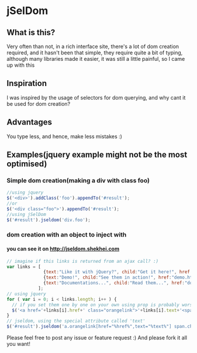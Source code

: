 jSelDom
=======

What is this?
-------------
Very often than not, in a rich interface site, there's a lot of dom creation required, and it hasn't been that simple, they require quite a bit of typing, although many libraries made it easier, it was still a little painful, so I came up with this

Inspiration
-----------
I was inspired by the usage of selectors for dom querying, and why cant it be used for dom creation?

Advantages
----------
You type less, and hence, make less mistakes :)

Examples(jquery example might not be the most optimised)
--------

### Simple dom creation(making a div with class foo)

```js
//using jquery
$('<div>').addClass('foo').appendTo('#result');
//or
$('<div class="foo">').appendTo('#result');
//using jSelDom
$('#result').jseldom('div.foo');
```

### dom creation with an object to inject with
#### you can see it on http://jseldom.shekhei.com

```js
// imagine if this links is returned from an ajax call? :)
var links = [
              {text:"Like it with jQuery?", child:"Get it here!", href:"plugins.jquery.com"},
              {text:"Demo!", child:"See them in action!", href:"demo.html"}, 
              {text:"Documentations...", child:"Read them...", href:"documentations.html"}
            ];
// using jquery
for ( var i = 0; i < links.length; i++ ) {
  // if you set them one by one on your own using prop is probably worse...
  $('<a href='+links[i].href+' class="orangelink">'+links[i].text+'<span class="child">'+links.child+'</span></a>').appendTo('#result');
}
// jseldom, using the special attribute called 'text'
$('#result').jseldom('a.orangelink[href="%href%",text="%text%"] span.child[text="%child%"]', links);
```

Please feel free to post any issue or feature request :) And please fork it all you want!
